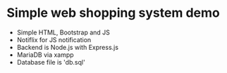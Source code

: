 # Simple web shopping system demo

- Simple HTML, Bootstrap and JS
- Notiflix for JS notification
- Backend is Node.js with Express.js
- MariaDB via xampp
- Database file is 'db.sql'